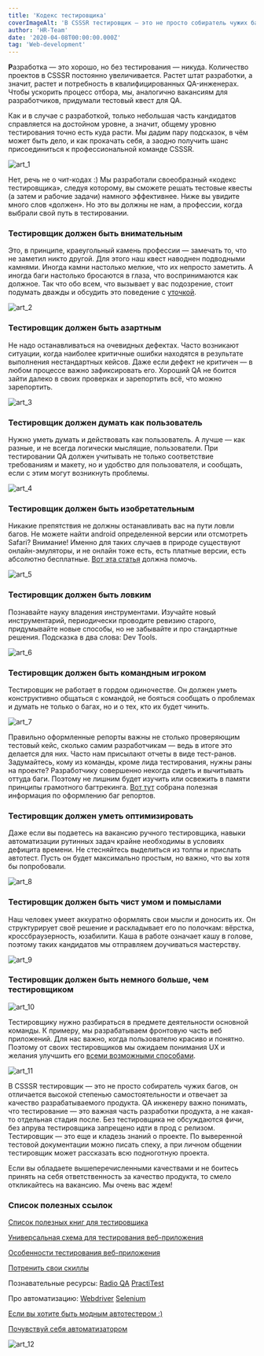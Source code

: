 ```yaml
---
title: 'Кодекс тестировщика'
coverImageAlt: 'В CSSSR тестировщик — это не просто собиратель чужих багов, он отличается высокой степенью самостоятельности и отвечает за качество разрабатываемого продукта'
author: 'HR-Team'
date: '2020-04-08T00:00:00.000Z'
tag: 'Web-development'
---
```


**Р**азработка — это хорошо, но без тестирования — никуда. Количество проектов в CSSSR постоянно увеличивается. Растет штат разработки, а значит, растет и потребность в квалифицированных QA-инженерах. Чтобы ускорить процесс отбора, мы, аналогично вакансиям для разработчиков, придумали тестовый квест для QA.

Как и в случае с разработкой, только небольшая часть кандидатов справляется на достойном уровне, а значит, общему уровню тестирования точно есть куда расти. Мы дадим пару подсказок, в чём может быть дело, и как прокачать себя, а заодно получить шанс присоединиться к профессиональной команде CSSSR.

![art_1](/images/qa/art_1.webp)

Нет, речь не о чит-кодах :) Мы разработали своеобразный «кодекс тестировщика», следуя которому, вы сможете решать тестовые квесты (а затем и рабочие задачи) намного эффективнее. Ниже вы увидите много слов «должен». Но это вы должны не нам, а профессии, когда выбрали свой путь в тестировании.

### Тестировщик должен быть внимательным

Это, в принципе, краеугольный камень профессии — замечать то, что не заметил никто другой. Для этого наш квест наводнен подводными камнями. Иногда камни настолько мелкие, что их непросто заметить. А иногда баги настолько бросаются в глаза, что воспринимаются как должное. Так что обо всем, что вызывает у вас подозрение, стоит подумать дважды и обсудить это поведение с [уточкой](https://ru.wikipedia.org/wiki/%D0%9C%D0%B5%D1%82%D0%BE%D0%B4_%D1%83%D1%82%D1%91%D0%BD%D0%BA%D0%B0).

![art_2](/images/qa/art_2.gif)

### Тестировщик должен быть азартным

Не надо останавливаться на очевидных дефектах. Часто возникают ситуации, когда наиболее критичные ошибки находятся в результате выполнения нестандартных кейсов. Даже если дефект не критичен — в любом процессе важно зафиксировать его. Хороший QA не боится зайти далеко в своих проверках и зарепортить всё, что можно зарепортить.

![art_3](/images/qa/art_3.gif)

### Тестировщик должен думать как пользователь

Нужно уметь думать и действовать как пользователь. А лучше — как разные, и не всегда логически мыслящие, пользователи. При тестировании QA должен учитывать не только соответствие требованиям и макету, но и удобство для пользователя, и сообщать, если с этим могут возникнуть проблемы.

![art_4](/images/qa/art_4.gif)

### Тестировщик должен быть изобретательным

Никакие препятствия не должны останавливать вас на пути ловли багов. Не можете найти android определенной версии или отсмотреть Safari? Внимание! Именно для таких случаев в природе существуют онлайн-эмуляторы, и не онлайн тоже есть, есть платные версии, есть абсолютно бесплатные. [Вот эта статья](https://quality-lab.ru/blog/cross-browser-compatibility-testing/) должна помочь.

![art_5](/images/qa/art_5.gif)

### Тестировщик должен быть ловким

Познавайте науку владения инструментами. Изучайте новый инструментарий, периодически проводите ревизию старого, придумывайте новые способы, но не забывайте и про стандартные решения. Подсказка в два слова: Dev Tools.

![art_6](/images/qa/art_6.gif)

### Тестировщик должен быть командным игроком

Тестировщик не работает в гордом одиночестве. Он должен уметь конструктивно общаться с командой, не бояться сообщать о проблемах и думать не только о багах, но и о тех, кто их будет чинить.

![art_7](/images/qa/art_7.gif)

Правильно оформленные репорты важны не столько проверяющим тестовый кейс, сколько самим разработчикам — ведь в итоге это делается для них. Часто нам присылают отчеты в виде тест-ранов. Задумайтесь, кому из команды, кроме лида тестирования, нужны раны на проекте? Разработчику совершенно некогда сидеть и вычитывать оттуда баги. Поэтому не лишним будет изучить или освежить в памяти принципы грамотного багтрекинга. [Вот тут](https://habr.com/ru/company/docsvision/blog/264163/) собрана полезная информация по оформлению баг репортов.

### Тестировщик должен уметь оптимизировать

Даже если вы подаетесь на вакансию ручного тестировщика, навыки автоматизации рутинных задач крайне необходимы в условиях дефицита времени. Не стесняйтесь выделиться из толпы и прислать автотест. Пусть он будет максимально простым, но важно, что вы хотя бы попробовали.

![art_8](/images/qa/art_8.gif)

### Тестировщик должен быть чист умом и помыслами

Наш человек умеет аккуратно оформлять свои мысли и доносить их. Он структурирует своё решение и раскладывает его по полочкам: вёрстка, кроссбраузерность, юзабилити. Каша в работе означает кашу в голове, поэтому таких кандидатов мы отправляем доучиваться мастерству.

![art_9](/images/qa/art_9.gif)

### Тестировщик должен быть немного больше, чем тестировщиком

![art_10](/images/qa/art_10.webp)

Тестировщику нужно разбираться в предмете деятельности основной команды. К примеру, мы разрабатываем фронтовую часть веб приложений. Для нас важно, когда пользователю красиво и понятно. Поэтому от своих тестировщиков мы ожидаем понимания UX и желания улучшить его [всеми возможными способами](https://habr.com/ru/company/jugru/blog/436196/).

![art_11](/images/qa/art_11.gif)

В CSSSR тестировщик — это не просто собиратель чужих багов, он отличается высокой степенью самостоятельности и отвечает за качество разрабатываемого продукта. QA инженеру важно понимать, что тестирование — это важная часть разработки продукта, а не какая-то отдельная стадия после. Без тестировщика не обсуждаются фичи, без апрува тестировщика запрещено идти в прод с релизом. Тестировщик — это еще и кладезь знаний о проекте. По выверенной тестовой документации можно писать спеку, а при личном общении тестировщик может рассказать всю подноготную проекта.

Если вы обладаете вышеперечисленными качествами и не боитесь принять на себя ответственность за качество продукта, то смело откликайтесь на вакансию. Мы очень вас ждем!

### Список полезных ссылок

[Список полезных книг для тестировщика](http://okiseleva.blogspot.com/2014/02/blog-post_6.html)

[Универсальная схема для тестирования веб-приложения](https://dou.ua/lenta/articles/scheme-for-qa/)

[Особенности тестирования веб-приложения](https://quality-lab.ru/blog/key-principles-of-web-testing/)

[Потренить свои скиллы](http://testingchallenges.thetestingmap.org/index.php)

Познавательные ресурсы:
[Radio QA](http://radio-qa.com/)
[PractiTest](https://qablog.practitest.com/)

Про автоматизацию:
[Webdriver](https://webdriver.ru/)
[Selenium](https://selenium.dev/documentation/en)

[Если вы хотите быть модным автотестером :)](https://trello.com/b/2hvbzg9y/nightwatchjs)

[Почувствуй себя автоматизатором](https://medium.com/javascript-testing/setup-javascript-based-qa-automation-testing-framework-with-nightwatch-js-selenium-web-driver-4a1b845c0a6d)

![art_12](/images/qa/art_12.webp)
